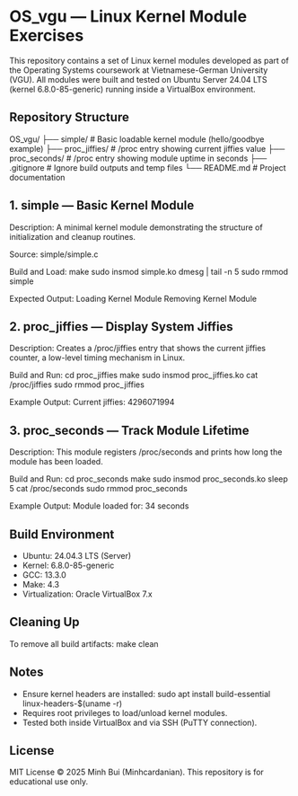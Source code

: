 # OS_vgu — Linux Kernel Module Exercises

This repository contains a set of Linux kernel modules developed as part of the Operating Systems coursework at Vietnamese-German University (VGU). All modules were built and tested on Ubuntu Server 24.04 LTS (kernel 6.8.0-85-generic) running inside a VirtualBox environment.

## Repository Structure
OS_vgu/
├── simple/          # Basic loadable kernel module (hello/goodbye example)
├── proc_jiffies/    # /proc entry showing current jiffies value
├── proc_seconds/    # /proc entry showing module uptime in seconds
├── .gitignore       # Ignore build outputs and temp files
└── README.md        # Project documentation

## 1. simple — Basic Kernel Module
Description:
A minimal kernel module demonstrating the structure of initialization and cleanup routines.

Source:
simple/simple.c

Build and Load:
    make
    sudo insmod simple.ko
    dmesg | tail -n 5
    sudo rmmod simple

Expected Output:
    Loading Kernel Module
    Removing Kernel Module

## 2. proc_jiffies — Display System Jiffies
Description:
Creates a /proc/jiffies entry that shows the current jiffies counter, a low-level timing mechanism in Linux.

Build and Run:
    cd proc_jiffies
    make
    sudo insmod proc_jiffies.ko
    cat /proc/jiffies
    sudo rmmod proc_jiffies

Example Output:
    Current jiffies: 4296071994

## 3. proc_seconds — Track Module Lifetime
Description:
This module registers /proc/seconds and prints how long the module has been loaded.

Build and Run:
    cd proc_seconds
    make
    sudo insmod proc_seconds.ko
    sleep 5
    cat /proc/seconds
    sudo rmmod proc_seconds

Example Output:
    Module loaded for: 34 seconds

## Build Environment
- Ubuntu: 24.04.3 LTS (Server)
- Kernel: 6.8.0-85-generic
- GCC: 13.3.0
- Make: 4.3
- Virtualization: Oracle VirtualBox 7.x

## Cleaning Up
To remove all build artifacts:
    make clean

## Notes
- Ensure kernel headers are installed:
      sudo apt install build-essential linux-headers-$(uname -r)
- Requires root privileges to load/unload kernel modules.
- Tested both inside VirtualBox and via SSH (PuTTY connection).

## License
MIT License © 2025 Minh Bui (Minhcardanian). This repository is for educational use only.
